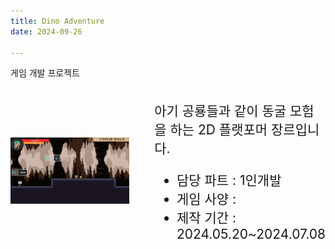 ```yaml
---
title: Dino Adventure
date: 2024-09-26

---
```


게임 개발 프로젝트

<!--more-->

<div style="display: flex; align-items: center; justify-content: center;">
  <!-- 왼쪽 이미지 영역을 50%로 늘립니다. -->
  <div style="flex: 0.5;">
    <img src="1.jpg" alt="게임 이미지" style="width: 300%; height: auto;">
  </div>
  <!-- 오른쪽 텍스트 영역을 50%로 늘립니다. -->
  <div style="flex: 0.5; padding-left: 40px; font-size: 1.5em;">
    <p>아기 공룡들과 같이 동굴 모험을 하는 2D 플랫포머 장르입니다.</p>
    <ul>
      <li>담당 파트 : 1인개발</li>
      <li>게임 사양 :</li>
      <li>제작 기간 : 2024.05.20~2024.07.08</li>
    </ul>
  </div>
</div>